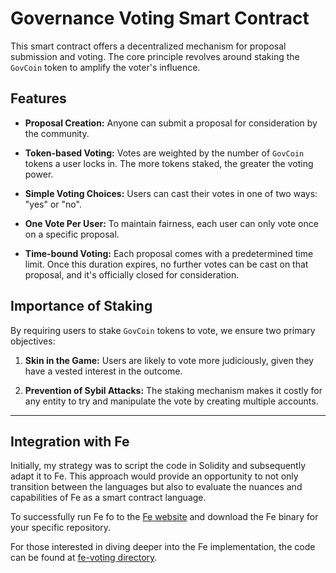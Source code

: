 # Governance Voting Smart Contract

This smart contract offers a decentralized mechanism for proposal submission and voting. The core principle revolves around staking the `GovCoin` token to amplify the voter's influence.

## Features

- **Proposal Creation:** Anyone can submit a proposal for consideration by the community.
  
- **Token-based Voting:** Votes are weighted by the number of `GovCoin` tokens a user locks in. The more tokens staked, the greater the voting power.

- **Simple Voting Choices:** Users can cast their votes in one of two ways: "yes" or "no".

- **One Vote Per User:** To maintain fairness, each user can only vote once on a specific proposal.

- **Time-bound Voting:** Each proposal comes with a predetermined time limit. Once this duration expires, no further votes can be cast on that proposal, and it's officially closed for consideration.

## Importance of Staking

By requiring users to stake `GovCoin` tokens to vote, we ensure two primary objectives:

1. **Skin in the Game:** Users are likely to vote more judiciously, given they have a vested interest in the outcome.
  
2. **Prevention of Sybil Attacks:** The staking mechanism makes it costly for any entity to try and manipulate the vote by creating multiple accounts.

---

## Integration with Fe

Initially, my strategy was to script the code in Solidity and subsequently adapt it to Fe. This approach would provide an opportunity to not only transition between the languages but also to evaluate the nuances and capabilities of Fe as a smart contract language.

To successfully run Fe fo to the [Fe website](https://fe-lang.org/) and download the Fe binary for your specific repository.

For those interested in diving deeper into the Fe implementation, the code can be found at [fe-voting directory](./fe-voting).
